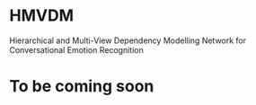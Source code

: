 # HMVDM
Hierarchical and Multi-View Dependency Modelling Network for Conversational Emotion Recognition

# To be coming soon
